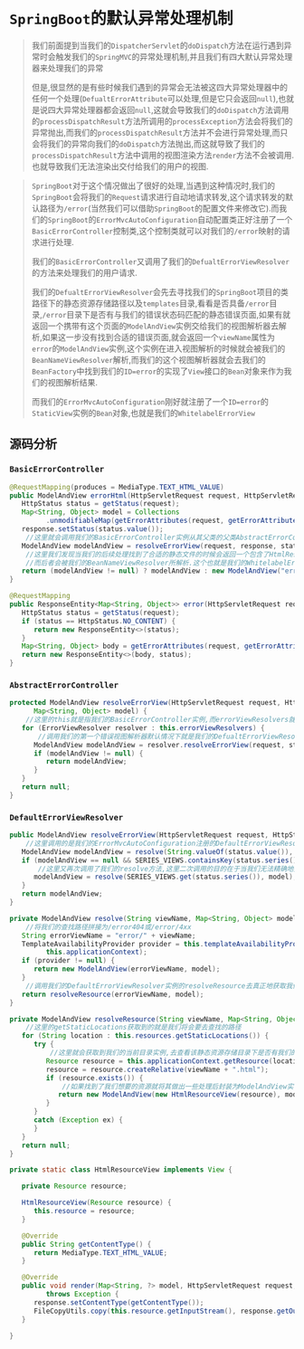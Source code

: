 # `SpringBoot`的默认异常处理机制

> ​		我们前面提到当我们的`DispatcherServlet`的`doDispatch`方法在运行遇到异常时会触发我们的`SpringMVC`的异常处理机制,并且我们有四大默认异常处理器来处理我们的异常
>
> ​		但是,很显然的是有些时候我们遇到的异常会无法被这四大异常处理器中的任何一个处理(`DefualtErrorAttribute`可以处理,但是它只会返回`null`),也就是说四大异常处理器都会返回`null`,这就会导致我们的`doDispatch`方法调用的`processDispatchResult`方法所调用的`processException`方法会将我们的异常抛出,而我们的`processDispatchResult`方法并不会进行异常处理,而只会将我们的异常向我们的`doDispatch`方法抛出,而这就导致了我们的`processDispatchResult`方法中调用的视图渲染方法`render`方法不会被调用.也就导致我们无法渲染出交付给我们的用户的视图.

> ​		`SpringBoot`对于这个情况做出了很好的处理,当遇到这种情况时,我们的`SpringBoot`会将我们的`Request`请求进行自动地请求转发,这个请求转发的默认路径为`/error`(当然我们可以借助`SpringBoot`的配置文件来修改它).而我们的`SpringBoot`的`ErrorMvcAutoConfiguration`自动配置类正好注册了一个`BasicErrorController`控制类,这个控制类就可以对我们的`/error`映射的请求进行处理.
>
> ​		我们的`BasicErrorController`又调用了我们的`DefualtErrorViewResolver`的方法来处理我们的用户请求.
>
> ​		我们的`DefualtErrorViewResolver`会先去寻找我们的`SpringBoot`项目的类路径下的静态资源存储路径以及`templates`目录,看看是否具备`/error`目录,`/error`目录下是否有与我们的错误状态码匹配的静态错误页面,如果有就返回一个携带有这个页面的`ModelAndView`实例交给我们的视图解析器去解析,如果这一步没有找到合适的错误页面,就会返回一个`viewName`属性为`error`的`ModelAndView`实例,这个实例在进入视图解析的时候就会被我们的`BeanNameViewResolver`解析,而我们的这个视图解析器就会去我们的`BeanFactory`中找到我们的`ID=error`的实现了`View`接口的`Bean`对象来作为我们的视图解析结果.
>
> ​		而我们的`ErrorMvcAutoConfiguration`刚好就注册了一个`ID=error`的`StaticView`实例的`Bean`对象,也就是我们的`WhitelabelErrorView`

## 源码分析

### `BasicErrorController`

```java
@RequestMapping(produces = MediaType.TEXT_HTML_VALUE)
public ModelAndView errorHtml(HttpServletRequest request, HttpServletResponse response) {
   HttpStatus status = getStatus(request);
   Map<String, Object> model = Collections
         .unmodifiableMap(getErrorAttributes(request, getErrorAttributeOptions(request, MediaType.TEXT_HTML)));
   response.setStatus(status.value());
    //这里就会调用我们的BasicErrorController实例从其父类的父类AbstractErrorController类继承的resolveErrorView来进行我们的错误处理
   ModelAndView modelAndView = resolveErrorView(request, response, status, model);
    //这里我们发现当我们的后续处理找到了合适的静态文件的时候会返回一个包含了HtmlResourceView实例的ModelAndView对象,而如果没有找到就会返回一个ModelAndView("error", model)实例.
    //而后者会被我们的BeanNameViewResolver所解析.这个也就是我们的WhitelabelErrorView实现的原理
   return (modelAndView != null) ? modelAndView : new ModelAndView("error", model);
}

@RequestMapping
public ResponseEntity<Map<String, Object>> error(HttpServletRequest request) {
   HttpStatus status = getStatus(request);
   if (status == HttpStatus.NO_CONTENT) {
      return new ResponseEntity<>(status);
   }
   Map<String, Object> body = getErrorAttributes(request, getErrorAttributeOptions(request, MediaType.ALL));
   return new ResponseEntity<>(body, status);
}
```

### `AbstractErrorController`

```java
protected ModelAndView resolveErrorView(HttpServletRequest request, HttpServletResponse response, HttpStatus status,
      Map<String, Object> model) {
    //这里的this就是指我们的BasicErrorController实例,而errorViewResolvers就是这个实例在被我们的ErrorMvcAutoConfiguration注册为Bean对象时初始化设置的存储错误视图解析器的集合属性
   for (ErrorViewResolver resolver : this.errorViewResolvers) {
       //调用我们的第一个错误视图解析器默认情况下就是我们的DefualtErrorViewResolver视图解析器的resolveErrorView来处理我们的错误
      ModelAndView modelAndView = resolver.resolveErrorView(request, status, model);
      if (modelAndView != null) {
         return modelAndView;
      }
   }
   return null;
}
```

### `DefaultErrorViewResolver`

```java
public ModelAndView resolveErrorView(HttpServletRequest request, HttpStatus status, Map<String, Object> model) {
    //这里调用的是我们的ErrorMvcAutoConfiguration注册的DefaultErrorViewResolver这个Bean对象的resolve方法,这个方法会按照我们的Request请求的错误状态码去寻找合适的静态页面,如404.html等等
   ModelAndView modelAndView = resolve(String.valueOf(status.value()), model);
   if (modelAndView == null && SERIES_VIEWS.containsKey(status.series())) {
       //这里又再次调用了我们的resolve方法,这里二次调用的目的在于当我们无法精确地找到404.html这样的文件时,我们就会去寻找4xx.html这个文件
      modelAndView = resolve(SERIES_VIEWS.get(status.series()), model);
   }
   return modelAndView;
}
```

```java
private ModelAndView resolve(String viewName, Map<String, Object> model) {
    //将我们的查找路径拼接为/error404或/error/4xx
   String errorViewName = "error/" + viewName;
   TemplateAvailabilityProvider provider = this.templateAvailabilityProviders.getProvider(errorViewName,
         this.applicationContext);
   if (provider != null) {
      return new ModelAndView(errorViewName, model);
   }
    //调用我们的DefaultErrorViewResolver实例的resolveResource去真正地获取我们的资源
   return resolveResource(errorViewName, model);
}
```

```java
private ModelAndView resolveResource(String viewName, Map<String, Object> model) {
    //这里的getStaticLocations获取到的就是我们将会要去查找的路径
   for (String location : this.resources.getStaticLocations()) {
      try {
          //这里就会获取到我们的当前目录实例,去查看该静态资源存储目录下是否有我们的/error/404.html文件
         Resource resource = this.applicationContext.getResource(location);
         resource = resource.createRelative(viewName + ".html");
         if (resource.exists()) {
             //如果找到了我们想要的资源就将其做出一些处理后封装为ModelAndView实例返回,然后经由我们的视图解析器处理后呈现给我们的用户
            return new ModelAndView(new HtmlResourceView(resource), model);
         }
      }
      catch (Exception ex) {
      }
   }
   return null;
}
```

```java
private static class HtmlResourceView implements View {

   private Resource resource;

   HtmlResourceView(Resource resource) {
      this.resource = resource;
   }

   @Override
   public String getContentType() {
      return MediaType.TEXT_HTML_VALUE;
   }

   @Override
   public void render(Map<String, ?> model, HttpServletRequest request, HttpServletResponse response)
         throws Exception {
      response.setContentType(getContentType());
      FileCopyUtils.copy(this.resource.getInputStream(), response.getOutputStream());
   }

}
```
